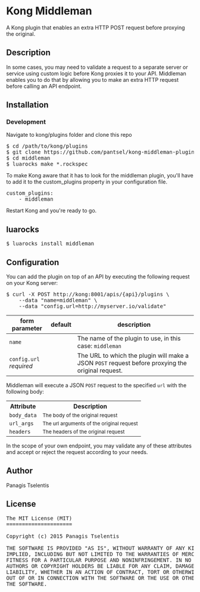 # Kong Middleman

A Kong plugin that enables an extra HTTP POST request before proxying the original.

## Description

In some cases, you may need to validate a request to a separate server or service using custom logic before Kong proxies it to your API.
Middleman enables you to do that by allowing you to make an extra HTTP request before calling an API endpoint.

## Installation

### Development

Navigate to kong/plugins folder and clone this repo

<pre>
$ cd /path/to/kong/plugins
$ git clone https://github.com/pantsel/kong-middleman-plugin middleman
$ cd middleman
$ luarocks make *.rockspec
</pre>

To make Kong aware that it has to look for the middleman plugin, you'll have to add it to the custom_plugins property in your configuration file.

<pre>
custom_plugins:
    - middleman
</pre>

Restart Kong and you're ready to go.

## luarocks

<pre>
$ luarocks install middleman
</pre>


## Configuration

You can add the plugin on top of an API by executing the following request on your Kong server:

<pre>
$ curl -X POST http://kong:8001/apis/{api}/plugins \
    --data "name=middleman" \
    --data "config.url=http://myserver.io/validate"
</pre>

<table><thead>
<tr>
<th>form parameter</th>
<th>default</th>
<th>description</th>
</tr>
</thead><tbody>
<tr>
<td><code>name</code></td>
<td></td>
<td>The name of the plugin to use, in this case: <code>middleman</code></td>
</tr>
<tr>
<td><code>config.url</code><br><em>required</em></td>
<td></td>
<td>The URL to which the plugin will make a JSON <code>POST</code> request before proxying the original request.</td>
</tr>
</tbody></table>

Middleman will execute a JSON <code>POST</code> request to the specified <code>url</code> with the following body:

<table>
    <tr>
        <th>Attribute</th>
        <th>Description</th>
    </tr>
    <tr>
    <td><code>body_data</code></td>
    <td><small>The body of the original request</small></td>
    </tr>
    <tr>
        <td><code>url_args</code></td>
        <td><small>The url arguments of the original request</small></td>
    </tr>
    <tr>
        <td><code>headers</code></td>
        <td><small>The headers of the original request</small></td>
    </tr>
</table>

In the scope of your own endpoint, you may validate any of these attributes and accept or reject the request according to your needs.  

## Author
Panagis Tselentis

## License
<pre>
The MIT License (MIT)
=====================

Copyright (c) 2015 Panagis Tselentis

THE SOFTWARE IS PROVIDED "AS IS", WITHOUT WARRANTY OF ANY KIND, EXPRESS OR
IMPLIED, INCLUDING BUT NOT LIMITED TO THE WARRANTIES OF MERCHANTABILITY,
FITNESS FOR A PARTICULAR PURPOSE AND NONINFRINGEMENT. IN NO EVENT SHALL THE
AUTHORS OR COPYRIGHT HOLDERS BE LIABLE FOR ANY CLAIM, DAMAGES OR OTHER
LIABILITY, WHETHER IN AN ACTION OF CONTRACT, TORT OR OTHERWISE, ARISING FROM,
OUT OF OR IN CONNECTION WITH THE SOFTWARE OR THE USE OR OTHER DEALINGS IN
THE SOFTWARE.
</pre>
